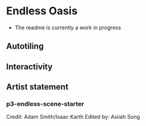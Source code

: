 # Endless Oasis
- The readme is currently a work in progress

## Autotiling

## Interactivity

## Artist statement

### p3-endless-scene-starter
Credit: Adam Smith/Isaac Karth 
Edited by: Asiiah Song

